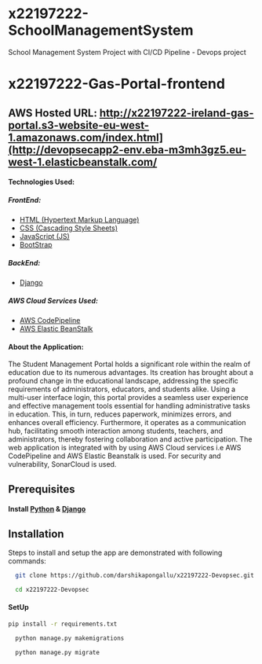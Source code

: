 # x22197222-SchoolManagementSystem
School Management System Project with CI/CD Pipeline - Devops project

# x22197222-Gas-Portal-frontend
## AWS Hosted URL: http://x22197222-ireland-gas-portal.s3-website-eu-west-1.amazonaws.com/index.html](http://devopsecapp2-env.eba-m3mh3gz5.eu-west-1.elasticbeanstalk.com/
  
#### Technologies Used:
##### FrontEnd:
- [HTML (Hypertext Markup Language)](https://html.com/)
- [CSS (Cascading Style Sheets)](https://www.w3.org/Style/CSS/Overview.en.html)
- [JavaScript (JS)](https://www.w3schools.com/js/js_intro.asp)
- [BootStrap](https://getbootstrap.com/)
##### BackEnd:
- [Django](https://docs.djangoproject.com/en/4.2/)

##### AWS Cloud Services Used:
- [AWS CodePipeline](https://docs.aws.amazon.com/codepipeline/latest/userguide/welcome.html)
- [AWS Elastic BeanStalk](https://docs.aws.amazon.com/elasticbeanstalk/latest/dg/Welcome.html)
#### About the Application: 
The Student Management Portal holds a significant role within the realm of education due to its numerous advantages. Its creation has brought about a profound change in the educational landscape, addressing the specific requirements of administrators, educators, and students alike. Using a multi-user interface login, this portal provides a seamless user experience and effective management tools essential for handling administrative tasks in education. This, in turn, reduces paperwork, minimizes errors, and enhances overall efficiency. Furthermore, it operates as a communication hub, facilitating smooth interaction among students, teachers, and administrators, thereby fostering collaboration and active participation. The web application is integrated with by using AWS Cloud services i.e AWS CodePipeline and AWS Elastic Beanstalk is used. For security and vulnerability, SonarCloud is used.

## Prerequisites

#### Install [Python](https://www.python.org/downloads/) & [Django](https://www.djangoproject.com/download/)

## Installation

Steps to install and setup the app are demonstrated with following commands:
```bash
  git clone https://github.com/darshikapongallu/x22197222-Devopsec.git
```
```bash
  cd x22197222-Devopsec
```
#### SetUp
```bash
pip install -r requirements.txt
```
```bash
  python manage.py makemigrations
```
```bash
  python manage.py migrate
```
